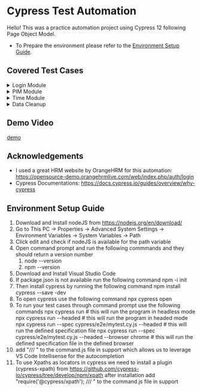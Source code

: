 
# Cypress Test Automation

Hello! This was a practice automation project using Cypress 12 following Page Object Model.

- To Prepare the environment please refer to the [Environment Setup Guide](#environment-setup-guide).

## Covered Test Cases

<details>
  <summary>Login Module</summary>
  <ul>
   <li>Validate login page content</li>
   <li>Validate user cannot login without credentials</li>
   <li>Validate user cannot login with wrong credentials</li>
   <li>Fetch credentials from login page, validate login with valid credentials and logout</li>
  </ul>
</details>
<details>
  <summary>PIM Module</summary>
  <ul>
   <li>Validate login to admin account</li>
   <li>Validate navigation to PIM Page</li>
   <li>Validate new employee creation page content and requirements</li>
   <li>Validate new employee creation with basic information and credentials</li>
   <li>Validate adding pesonal details</li>
   <li>Validate adding SSN & SIN</li>
   <li>Validate adding Blood Type</li>
   <li>Validate adding Attachment</li>
   <li>Validate logout</li>
  </ul>
</details>
<details>
  <summary>Time Module</summary>
  <ul>
   <li>Validate login with employee account</li>
   <li>Validate navigation to Time Page</li>
   <li>Validate navigation to Attendence and Punch In</li>
   <li>Validate Punch In Information and Punch Out</li>
   <li>Validate navigation to My Records and available information</li>
   <li>Validate switching to My Time sheet & Edit information</li>
   <li>Validate logout</li>
  </ul>
</details>
<details>
  <summary>Data Cleanup</summary>
  <ul>
   <li>Vadlidate login to admin account</li>
   <li>Validate navigation to PIM Page</li>
   <li>Validate Search for Employee & delete</li>
   <li>Validate logout</li>
  </ul>
</details> 


## Demo Video
[demo](https://user-images.githubusercontent.com/61960249/221215969-5021b841-1897-4422-a9b7-410e26a493bb.mp4)

## Acknowledgements

 - I used a great HRM website by OrangeHRM for this automation: https://opensource-demo.orangehrmlive.com/web/index.php/auth/login
 - Cypress Documentations: https://docs.cypress.io/guides/overview/why-cypress
   

## Environment Setup Guide

1. Download and Install nodeJS from https://nodejs.org/en/download/
2. Go to This PC → Properties → Advanced System Settings → Environment Variables → System Variables → Path
3. Click edit and check if nodeJS is available for the path variable
4. Open command prompt and run the following commmands and they should return a version number
   1. node --version
   2. npm --version
5. Download and Install Visual Studio Code
6. If package.json is not available run the following command
   npm -i init
7. Then install cypress by running the following command
   npm install cypress --save -dev
8. To open cypress use the following command
   npx cypress open
9. To run your test cases through command prompt use the following commands
   npx cypress run # this will run the program in headless mode
   npx cypress run --headed # this will run the program in headed mode
   npx cypress run --spec cypress/e2e/mytest.cy.js --headed # this will run the defined specification file
   npx cypress run --spec cypress/e2e/mytest.cy.js --headed --browser chrome # this will run the defined specification file in the defined browser
10. add "/// <reference types="Cypress" />" to the command.js file in support which allows us to leverage VS Code Intellisense for the autocompletion
11. To use Xpaths as locators in cypress we need to install a plugin (cypress-xpath) from https://github.com/cypress-io/cypress/tree/develop/npm/xpath
    after installation add
    "require('@cypress/xpath');
    /// <reference types="cypress-xpath" />" to the command.js file in support


